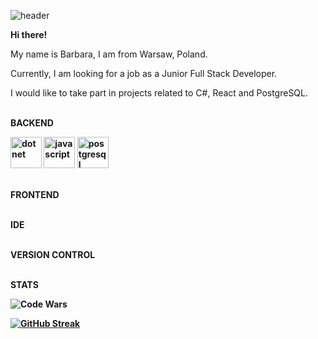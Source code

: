 ![header](https://github.com/BarbaraPorebska/BarbaraPorebska/assets/111875975/4749201a-4214-4017-b8d0-c1caf4815f84)

<b> Hi there! </b> 

My name is Barbara, I am from Warsaw, Poland.

Currently, I am looking for a job as a Junior Full Stack Developer.

I would like to take part in projects related to C#, React and PostgreSQL.



<br><b>BACKEND</br>

<img src="https://github.com/BarbaraPorebska/BarbaraPorebska/assets/111875975/e61bfe0c-0166-410b-a495-151110429ea0" alt="dotnet" width="50" height="50">
<img src="https://github.com/BarbaraPorebska/BarbaraPorebska/assets/111875975/3a0cec06-b4e1-426d-b66e-d7889640b5d5" alt="javascript" width="50" height="50">
<img src="https://github.com/BarbaraPorebska/BarbaraPorebska/assets/111875975/4e1288d9-1ef6-4266-be48-1f4b47dfd725" alt="postgresql" width="50" height="50">







<br> FRONTEND </br>



<br> IDE </br>



<br> VERSION CONTROL </br>



<br> STATS </br>

![Code Wars](https://www.codewars.com/users/BarbaraPorebska/badges/large)

[![GitHub Streak](https://streak-stats.demolab.com/?user=BarbaraPorebska&&theme=dark)](https://git.io/streak-stats)
<!--
**BarbaraPorebska/BarbaraPorebska** is a ✨ _special_ ✨ repository because its `README.md` (this file) appears on your GitHub profile.

Here are some ideas to get you started:

- 🔭 I’m currently working on ...
- 🌱 I’m currently learning ...
- 👯 I’m looking to collaborate on ...
- 🤔 I’m looking for help with ...
- 💬 Ask me about ...
- 📫 How to reach me: ...
- 😄 Pronouns: ...
- ⚡ Fun fact: ...
-->
